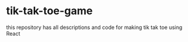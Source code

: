 # tik-tak-toe-game
this repository has all descriptions and code for making tik tak toe using React
